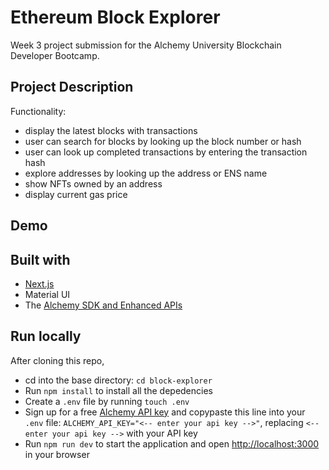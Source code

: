 # Ethereum Block Explorer

Week 3 project submission for the Alchemy University Blockchain Developer Bootcamp.

## Project Description

Functionality:

- display the latest blocks with transactions
- user can search for blocks by looking up the block number or hash
- user can look up completed transactions by entering the transaction hash
- explore addresses by looking up the address or ENS name
- show NFTs owned by an address
- display current gas price

## Demo

## Built with

- [Next.js](https://nextjs.org/)
- Material UI
- The [Alchemy SDK and Enhanced APIs](https://docs.alchemy.com/reference/api-overview)

## Run locally

After cloning this repo,

- cd into the base directory: `cd block-explorer`
- Run `npm install` to install all the depedencies
- Create a `.env` file by running `touch .env`
- Sign up for a free [Alchemy API key](https://alchemy.com/?r=DU0MzQ2NjAxNzY4N) and copypaste this line into your `.env` file: `ALCHEMY_API_KEY="<-- enter your api key -->"`, replacing `<-- enter your api key -->` with your API key
- Run `npm run dev` to start the application and open [http://localhost:3000](http://localhost:3000) in your browser
